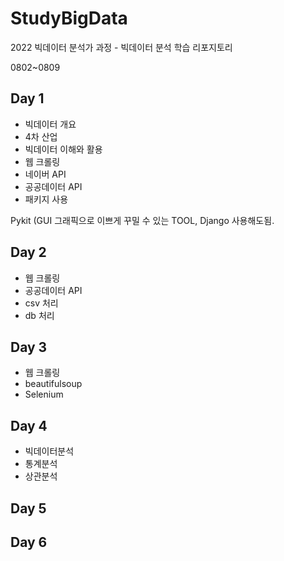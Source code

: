 # StudyBigData
2022 빅데이터 분석가 과정 -  빅데이터 분석 학습 리포지토리

0802~0809

## Day 1
- 빅데이터 개요
 - 4차 산업
 - 빅데이터 이해와 활용
- 웹 크롤링 
 - 네이버 API
 - 공공데이터 API 
 - 패키지 사용

Pykit (GUI 그래픽으로 이쁘게 꾸밀 수 있는 TOOL, 
Django 사용해도됨.



## Day 2

-  웹 크롤링
 - 공공데이터 API
  - csv 처리
  - db 처리



## Day 3
-  웹 크롤링
 - beautifulsoup
 - Selenium



## Day 4
- 빅데이터분석
 - 통계분석
 - 상관분석

## Day 5


## Day 6

